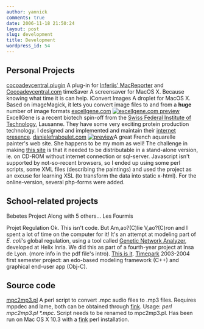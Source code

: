 ```yaml
---
author: yannick
comments: true
date: 2006-11-18 21:50:24
layout: post
slug: development
title: Development
wordpress_id: 54
---
```


## Personal Projects




[cocoadevcentral.plugin](http://yannick.poulet.org/dev/cocoadevcentral.plugin)
    A plug-in for [Inferiis' MacReporter](http://www.inferiis.com/products/macreporter) and [Cocoadevcentral.com](http://www.cocoadevcentral.com)
timeSaver
    A screensaver for MacOS X. Because knowing what time it is can help.
iConvert Images
    A droplet for MacOS X. Based on imageMagick, it lets you convert image files to and from a **huge** number of image formats
[excellgene.com](http://www.excellgene.com)
    [![excellgene.com preview](http://yannick.poulet.org/dev/projects/xlgSmall.gif)](http://yannick.poulet.org/dev/projects/xlg.gif) ExcellGene is a recent biotech spin-off from the [Swiss Federal Institute of Technology](http://www.epfl.ch), Lausanne. They have some very exciting protein production technology. I designed and implemented and maintain their [internet presence](http://www.excellgene.com).
[danielefraboulet.com](http://www.danielefraboulet.com)
    [![preview](http://yannick.poulet.org/dev/projects/danielefrabouletSmall.gif)](http://yannick.poulet.org/dev/projects/danielefraboulet.png)A great French aquarelle painter's web site. She happens to be my mom as well! The challenge in making [this site](http://www.danielefraboulet.com) is that it needed to be distributable in a stand-alone version, ie. on CD-ROM without internet connection or sql-server. Javascript isn't supported by not-so-recent browsers, so I ended up using some perl scripts, some XML files (describing the paintings) and used the project as an excuse for learning XSL (to transform the data into static x-html). For the online-version, several php-forms were added.



## School-related projects




Bebetes Project
    Along with 5 others...
Les Fourmis
    
Projet Regulation
    Ok. This isn't code. But Am,ao?(C)lie V,ao?(C)ron and I spent a lot of time on the computer for it! It's an attempt at modeling part of _E. coli_'s global regulation, using a tool called [Genetic Network Analyzer](http://www.inrialpes.fr/helix/logic_GNA_mn.html), developed at Helix Inria. We did this as part of a fourth-year project at Insa de Lyon. (more info in the pdf file's intro). [This is it](http://yannick.poulet.org/dev/gna2003.pdf).
[Timepark](http://yannick.poulet.org/development/timepark)
    2003-2004 first semester project: an edo-based modeling framework (C++) and graphical end-user app (Obj-C).



## Source code




[mpc2mp3.pl](http://yannick.poulet.org/dev/mpc2mp3.txt)
    A perl script to convert .mpc audio files to .mp3 files. Requires mppdec and lame, both can be obtained through [fink](http://fink.sf.net). Usage: _perl mpc2mp3.pl *.mpc_. Script needs to be renamed to mpc2mp3.pl. Has been run on Mac OS X 10.3 with a [fink](http://fink.sf.net) perl installation.
